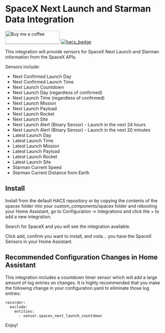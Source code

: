 # SpaceX Next Launch and Starman Data Integration

<a target="_blank" href="https://www.buymeacoffee.com/djtimca"><img src="https://www.buymeacoffee.com/assets/img/custom_images/orange_img.png" alt="Buy me a coffee" style="height: 41px !important;width: 174px !important;box-shadow: 0px 3px 2px 0px rgba(190, 190, 190, 0.5) !important;-webkit-box-shadow: 0px 3px 2px 0px rgba(190, 190, 190, 0.5) !important;"></a> [![hacs_badge](https://img.shields.io/badge/HACS-Default-orange.svg?style=for-the-badge)](https://github.com/custom-components/hacs)

This integration will provide sensors for SpaceX Next Launch and Starman information from the SpaceX APIs.

Sensors include:
- Next Confirmed Launch Day
- Next Confirmed Launch Time
- Next Launch Countdown
- Next Launch Day (regardless of confirmed)
- Next Launch Time (regardless of confirmed)
- Next Launch Mission
- Next Launch Payload
- Next Launch Rocket
- Next Launch Site
- Next Launch Alert (Binary Sensor) - Launch in the next 24 hours
- Next Launch Alert (Binary Sensor) - Launch in the next 20 minutes
- Latest Launch Day
- Latest Launch Time
- Latest Launch Mission
- Latest Launch Payload
- Latest Launch Rocket
- Latest Launch Site
- Starman Current Speed
- Starman Current Distance from Earth

## Install

Install from the default HACS repository or by copying the contents of the spacex folder into your custom_components/spacex folder and rebooting your Home Assistant, go to Configuration -> Integrations and click the + to add a new integration.

Search for SpaceX and you will see the integration available.

Click add, confirm you want to install, and voila... you have the SpaceX Sensors in your Home Assistant.

## Recommended Configuration Changes in Home Assistant

This integration includes a countdown timer sensor which will add a large amount of log entries on changes. It is highly recommended that you make the following change in your configuration.yaml to eliminate those log entries:

```
recorder:
  exclude:
    entities:
      - sensor.spacex_next_launch_countdown
```

Enjoy!
